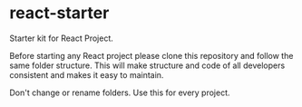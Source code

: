 # react-starter
Starter kit for React Project.

Before starting any React project please clone this repository and follow the same folder structure. This will make structure and code of all developers consistent and makes it easy to maintain.

Don't change or rename folders. Use this for every project.
